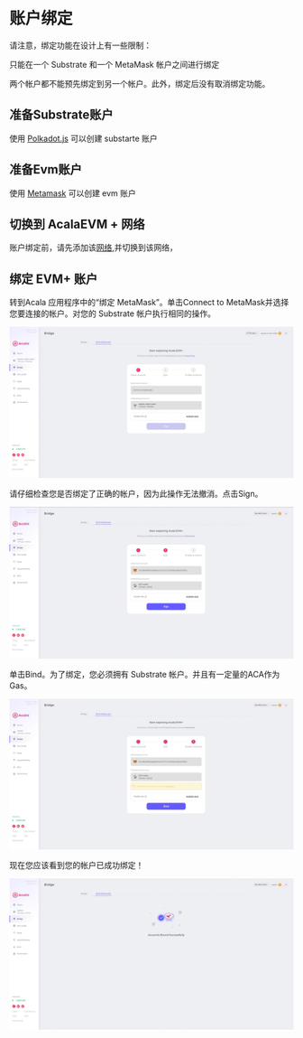 # 账户绑定

请注意，绑定功能在设计上有一些限制：

只能在一个 Substrate 和一个 MetaMask 帐户之间进行绑定

两个帐户都不能预先绑定到另一个帐户。此外，绑定后没有取消绑定功能。

## 准备Substrate账户

使用 [Polkadot.js](https://polkadot.js.org/extension/) 可以创建 substarte 账户

## 准备Evm账户

使用 [Metamask](https://metamask.io/download/) 可以创建 evm 账户

## 切换到 AcalaEVM + 网络

账户绑定前，请先添加该[网络](/base/network.md),并切换到该网络，

## 绑定 EVM+ 账户

转到Acala 应用程序中的“绑定 MetaMask”。单击Connect to MetaMask并选择您要连接的帐户。对您的 Substrate 帐户执行相同的操作。

![](img/account-1.png)

请仔细检查您是否绑定了正确的帐户，因为此操作无法撤消。点击Sign。

![](img/account-2.png)

单击Bind。为了绑定，您必须拥有 Substrate 帐户。并且有一定量的ACA作为Gas。

![](img/account-3.png)

现在您应该看到您的帐户已成功绑定！

![](img/account-4.png)

